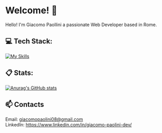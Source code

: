 # Welcome! 👋
Hello! I'm Giacomo Paollini a passionate Web Developer based in Rome.

## 💻 Tech Stack:

[![My Skills](https://skillicons.dev/icons?i=html,css,js,scss,bootstrap,vue,php,laravel,postman)](https://skillicons.dev)

## 📋 Stats:

[![Anurag's GitHub stats](https://github-readme-stats.vercel.app/api?username=Giacomo-Paolini&theme=tokyonight&show_icons=true)](https://github.com/anuraghazra/github-readme-stats)

## 📫 Contacts

Email: giacomopaolini08@gmail.com<br>
LinkedIn: https://www.linkedin.com/in/giacomo-paolini-dev/
